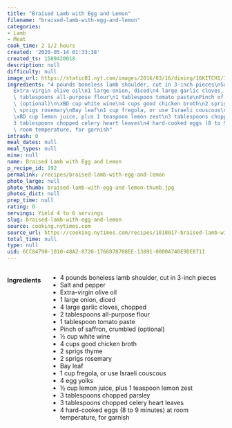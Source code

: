 ```yaml
---
title: "Braised Lamb with Egg and Lemon"
filename: "braised-lamb-with-egg-and-lemon"
categories:
- Lamb
- Meat
cook_time: 2 1/2 hours
created: '2020-05-14 01:33:38'
created_ts: 1589420018
description: null
difficulty: null
image_url: https://static01.nyt.com/images/2016/03/16/dining/16KITCH1/16KITCH1-articleLarge.jpg
ingredients: "4 pounds boneless lamb shoulder, cut in 3-inch pieces\nSalt and pepper\n\
  Extra-virgin olive oil\n1 large onion, diced\n4 large garlic cloves, chopped\n2\
  \ tablespoons all-purpose flour\n1 tablespoon tomato paste\nPinch of saffron, crumbled\
  \ (optional)\n\xBD cup white wine\n4 cups good chicken broth\n2 sprigs thyme\n2\
  \ sprigs rosemary\nBay leaf\n1 cup fregola, or use Israeli couscous\n4 egg yolks\n\
  \xBD cup lemon juice, plus 1 teaspoon lemon zest\n3 tablespoons chopped parsley\n\
  3 tablespoons chopped celery heart leaves\n4 hard-cooked eggs (8 to 9 minutes) at\
  \ room temperature, for garnish"
intrash: 0
meal_dates: null
meal_types: null
mine: null
name: Braised Lamb with Egg and Lemon
p_recipe_id: 192
permalink: /recipes/braised-lamb-with-egg-and-lemon
photo_large: null
photo_thumb: braised-lamb-with-egg-and-lemon-thumb.jpg
photos_dict: null
prep_time: null
rating: 0
servings: Yield 4 to 6 servings
slug: braised-lamb-with-egg-and-lemon
source: cooking.nytimes.com
source_url: https://cooking.nytimes.com/recipes/1018017-braised-lamb-with-egg-and-lemon?action=click&module=Global%20Search%20Recipe%20Card&pgType=search&rank=25
total_time: null
type: null
uid: 6CC84790-1010-48A2-8720-1766D78708EE-13891-0000A740E9DE8711
---
```

<div class="large-8 medium-7 columns" id="writeup">	</div><!-- #writeup -->
</div><!-- #row-one -->
<div class="row" id="row-two">	<div class="medium-4 small-5 columns" id="ingredients"><h4>Ingredients</h4><div class="box box-ingredients content"><ul>
<li>4 pounds boneless lamb shoulder, cut in 3-inch pieces</li>
<li>Salt and pepper</li>
<li>Extra-virgin olive oil</li>
<li>1 large onion, diced</li>
<li>4 large garlic cloves, chopped</li>
<li>2 tablespoons all-purpose flour</li>
<li>1 tablespoon tomato paste</li>
<li>Pinch of saffron, crumbled (optional)</li>
<li>½ cup white wine</li>
<li>4 cups good chicken broth</li>
<li>2 sprigs thyme</li>
<li>2 sprigs rosemary</li>
<li>Bay leaf</li>
<li>1 cup fregola, or use Israeli couscous</li>
<li>4 egg yolks</li>
<li>½ cup lemon juice, plus 1 teaspoon lemon zest</li>
<li>3 tablespoons chopped parsley</li>
<li>3 tablespoons chopped celery heart leaves</li>
<li>4 hard-cooked eggs (8 to 9 minutes) at room temperature, for garnish</li>
</ul>
</div>	</div>	<div class="medium-6 small-7 columns" id="directions">	</div>